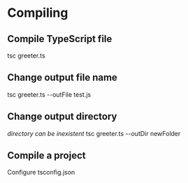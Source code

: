 # Compiling 

## Compile TypeScript file

tsc greeter.ts

## Change output file name

tsc greeter.ts --outFile test.js

## Change output directory

*directory can be inexistent*
tsc greeter.ts --outDir newFolder

## Compile a project

Configure tsconfig.json